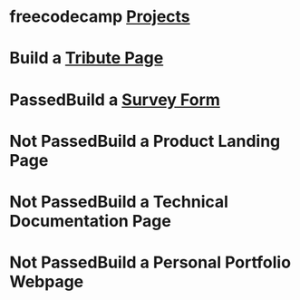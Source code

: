 # freecodecamp <a href="https://learn.freecodecamp.org/" target="_blank">Projects</a>
# Build a  <a href="https://codepen.io/samk13/pen/wZXZBY" target="_blank">Tribute Page</a>
# PassedBuild a  <a href="https://codepen.io/samk13/pen/ZZmyzL" target="_blank">Survey Form</a>
# Not PassedBuild a Product Landing Page
# Not PassedBuild a Technical Documentation Page
# Not PassedBuild a Personal Portfolio Webpage



